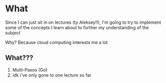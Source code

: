 # What
Since I can just sit in on lectures (ty Aleksey!!), I'm going to try to implement some of the
concepts I learn about to further my understanding of the subject

Why? Because cloud computing interests me a lot

## What???
1. Multi-Paxos (Go)
2. idk i've only gone to one lecture so far